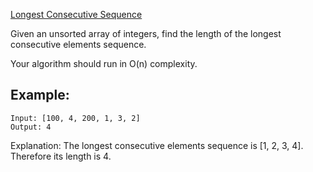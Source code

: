 [Longest Consecutive Sequence](https://leetcode.com/problems/longest-consecutive-sequence/)

Given an unsorted array of integers, find the length of the longest consecutive elements sequence.

Your algorithm should run in O(n) complexity.

## Example:

```
Input: [100, 4, 200, 1, 3, 2]
Output: 4
```

Explanation: The longest consecutive elements sequence is [1, 2, 3, 4]. Therefore its length is 4.
